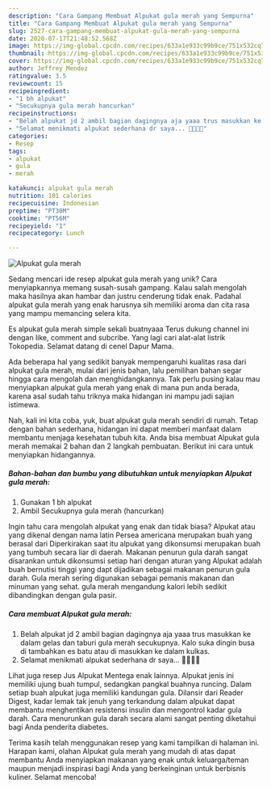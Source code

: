 ```yaml
---
description: "Cara Gampang Membuat Alpukat gula merah yang Sempurna"
title: "Cara Gampang Membuat Alpukat gula merah yang Sempurna"
slug: 2527-cara-gampang-membuat-alpukat-gula-merah-yang-sempurna
date: 2020-07-17T21:48:52.568Z
image: https://img-global.cpcdn.com/recipes/633a1e933c99b9ce/751x532cq70/alpukat-gula-merah-foto-resep-utama.jpg
thumbnail: https://img-global.cpcdn.com/recipes/633a1e933c99b9ce/751x532cq70/alpukat-gula-merah-foto-resep-utama.jpg
cover: https://img-global.cpcdn.com/recipes/633a1e933c99b9ce/751x532cq70/alpukat-gula-merah-foto-resep-utama.jpg
author: Jeffrey Mendez
ratingvalue: 3.5
reviewcount: 15
recipeingredient:
- "1 bh alpukat"
- "Secukupnya gula merah hancurkan"
recipeinstructions:
- "Belah alpukat jd 2 ambil bagian dagingnya aja yaaa trus masukkan ke dalam gelas dan taburi gula merah secukupnya. Kalo suka dingin busa di tambahkan es batu atau di masukkan ke dalam kulkas."
- "Selamat menikmati alpukat sederhana dr saya... 🥑🥑🥑😊"
categories:
- Resep
tags:
- alpukat
- gula
- merah

katakunci: alpukat gula merah 
nutrition: 101 calories
recipecuisine: Indonesian
preptime: "PT30M"
cooktime: "PT56M"
recipeyield: "1"
recipecategory: Lunch

---
```



![Alpukat gula merah](https://img-global.cpcdn.com/recipes/633a1e933c99b9ce/751x532cq70/alpukat-gula-merah-foto-resep-utama.jpg)

Sedang mencari ide resep alpukat gula merah yang unik? Cara menyiapkannya memang susah-susah gampang. Kalau salah mengolah maka hasilnya akan hambar dan justru cenderung tidak enak. Padahal alpukat gula merah yang enak harusnya sih memiliki aroma dan cita rasa yang mampu memancing selera kita.

Es alpukat gula merah simple sekali buatnyaaa Terus dukung channel ini dengan like, comment and subcribe. Yang lagi cari alat-alat listrik Tokopedia. Selamat datang di cenel Dapur Mama.

Ada beberapa hal yang sedikit banyak mempengaruhi kualitas rasa dari alpukat gula merah, mulai dari jenis bahan, lalu pemilihan bahan segar hingga cara mengolah dan menghidangkannya. Tak perlu pusing kalau mau menyiapkan alpukat gula merah yang enak di mana pun anda berada, karena asal sudah tahu triknya maka hidangan ini mampu jadi sajian istimewa.


Nah, kali ini kita coba, yuk, buat alpukat gula merah sendiri di rumah. Tetap dengan bahan sederhana, hidangan ini dapat memberi manfaat dalam membantu menjaga kesehatan tubuh kita. Anda bisa membuat Alpukat gula merah memakai 2 bahan dan 2 langkah pembuatan. Berikut ini cara untuk menyiapkan hidangannya.

<!--inarticleads1-->

##### Bahan-bahan dan bumbu yang dibutuhkan untuk menyiapkan Alpukat gula merah:

1. Gunakan 1 bh alpukat
1. Ambil Secukupnya gula merah (hancurkan)


Ingin tahu cara mengolah alpukat yang enak dan tidak biasa? Alpukat atau yang dikenal dengan nama latin Persea americana merupakan buah yang berasal dari Diperkirakan saat itu alpukat yang dikonsumsi merupakan buah yang tumbuh secara liar di daerah. Makanan penurun gula darah sangat disarankan untuk dikonsumsi setiap hari dengan aturan yang Alpukat adalah buah bernutisi tinggi yang dapt dijadikan sebagai makanan penurun gula darah. Gula merah sering digunakan sebagai pemanis makanan dan minuman yang sehat. gula merah mengandung kalori lebih sedikit dibandingkan dengan gula pasir. 

<!--inarticleads2-->

##### Cara membuat Alpukat gula merah:

1. Belah alpukat jd 2 ambil bagian dagingnya aja yaaa trus masukkan ke dalam gelas dan taburi gula merah secukupnya. Kalo suka dingin busa di tambahkan es batu atau di masukkan ke dalam kulkas.
1. Selamat menikmati alpukat sederhana dr saya... 🥑🥑🥑😊


Lihat juga resep Jus Alpukat Mentega enak lainnya. Alpukat jenis ini memiliki ujung buah tumpul, sedangkan pangkal buahnya runcing. Dalam setiap buah alpukat juga memiliki kandungan gula. Dilansir dari Reader Digest, kadar lemak tak jenuh yang terkandung dalam alpukat dapat membantu menghentikan resistensi insulin dan mengontrol kadar gula darah. Cara menurunkan gula darah secara alami sangat penting diketahui bagi Anda penderita diabetes. 

Terima kasih telah menggunakan resep yang kami tampilkan di halaman ini. Harapan kami, olahan Alpukat gula merah yang mudah di atas dapat membantu Anda menyiapkan makanan yang enak untuk keluarga/teman maupun menjadi inspirasi bagi Anda yang berkeinginan untuk berbisnis kuliner. Selamat mencoba!
